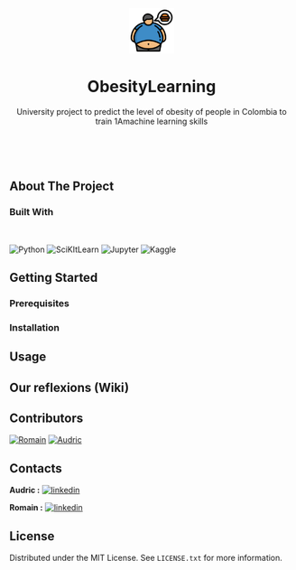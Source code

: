 <br/>
<div align="center">
    <img src="images/logo.png" alt="Logo" width="80" height="80">
<h1 align="center">ObesityLearning</h1>




<p align="center">
        University project to predict the level of obesity of people in Colombia to train 1Amachine learning skills
    <br/>
  </p>
</div>



<br/>
<br/>
<br/>



## About The Project




### Built With

</br>


![Python](https://img.shields.io/badge/Python-FFD43B?style=for-the-badge&logo=python&logoColor=blue)
![SciKItLearn](https://img.shields.io/badge/scikit_learn-F7931E?style=for-the-badge&logo=scikit-learn&logoColor=white)
![Jupyter](https://img.shields.io/badge/Jupyter-F37626.svg?&style=for-the-badge&logo=Jupyter&logoColor=white)
![Kaggle](https://img.shields.io/badge/Kaggle-20BEFF?style=for-the-badge&logo=Kaggle&logoColor=white)







<!-- GETTING STARTED -->
## Getting Started

<!-- TO DO -->


### Prerequisites

<!-- TO DO -->

### Installation





<!-- USAGE EXAMPLES -->
## Usage

## Our reflexions (Wiki)

<!-- TO DO (add screenshot) -->




## Contributors

[![Romain](https://images.weserv.nl/?url=avatars.githubusercontent.com/u/92861656?v=4&h=75&w=75&fit=cover&mask=circle&maxage=7d)](https://github.com/Destroyeur6315)
[![Audric](https://images.weserv.nl/?url=avatars.githubusercontent.com/u/100680489?v=4&h=75&w=75&fit=cover&mask=circle&maxage=7d)](https://github.com/Audric-S)


## Contacts

**Audric :**
[![linkedin](https://img.shields.io/badge/LinkedIn-0077B5?style=for-the-badge&logo=linkedin&logoColor=white
)](https://www.linkedin.com/in/audric-sabatier-3030a7250/)

**Romain :**
[![linkedin](https://img.shields.io/badge/LinkedIn-0077B5?style=for-the-badge&logo=linkedin&logoColor=white
)](https://www.linkedin.com/in/romain-fillot/)

<!-- LICENSE -->
## License

Distributed under the MIT License. See `LICENSE.txt` for more information.
















